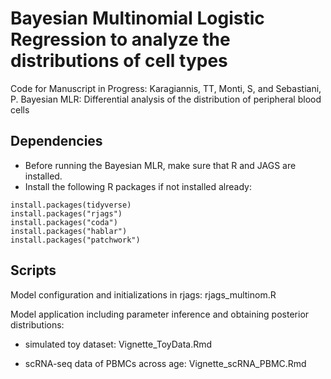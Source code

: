 # Bayesian Multinomial Logistic Regression to analyze the distributions of cell types

Code for Manuscript in Progress: Karagiannis, TT, Monti, S, and Sebastiani, P. Bayesian MLR: Differential analysis of the distribution of peripheral blood cells

## Dependencies
* Before running the Bayesian MLR, make sure that R and JAGS are installed.
* Install the following R packages if not installed already:

```
install.packages(tidyverse)
install.packages("rjags")
install.packages("coda")
install.packages("hablar")
install.packages("patchwork")
```

## Scripts

Model configuration and initializations in rjags: rjags_multinom.R

Model application including parameter inference and obtaining posterior distributions:

- simulated toy dataset: Vignette_ToyData.Rmd

- scRNA-seq data of PBMCs across age: Vignette_scRNA_PBMC.Rmd
 
